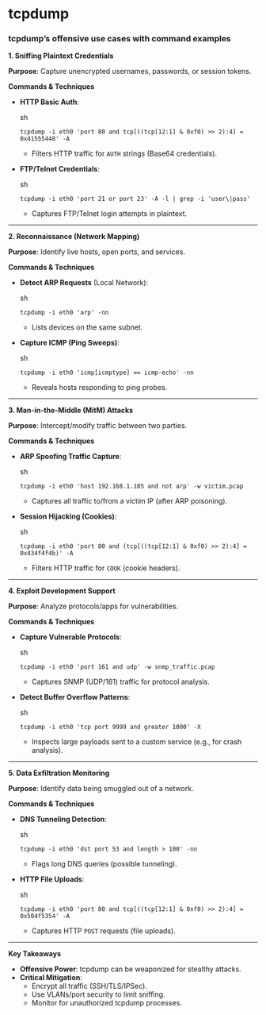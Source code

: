 # tcpdump

### tcpdump’s offensive use cases with command examples

**1. Sniffing Plaintext Credentials**

**Purpose**: Capture unencrypted usernames, passwords, or session tokens.

**Commands & Techniques**

*   **HTTP Basic Auth**:

    sh

    ```
    tcpdump -i eth0 'port 80 and tcp[((tcp[12:1] & 0xf0) >> 2):4] = 0x41555448' -A
    ```

    * Filters HTTP traffic for `AUTH` strings (Base64 credentials).
*   **FTP/Telnet Credentials**:

    sh

    ```
    tcpdump -i eth0 'port 21 or port 23' -A -l | grep -i 'user\|pass'
    ```

    * Captures FTP/Telnet login attempts in plaintext.

***

**2. Reconnaissance (Network Mapping)**

**Purpose**: Identify live hosts, open ports, and services.

**Commands & Techniques**

*   **Detect ARP Requests** (Local Network):

    sh

    ```
    tcpdump -i eth0 'arp' -nn
    ```

    * Lists devices on the same subnet.
*   **Capture ICMP (Ping Sweeps)**:

    sh

    ```
    tcpdump -i eth0 'icmp[icmptype] == icmp-echo' -nn
    ```

    * Reveals hosts responding to ping probes.

***

**3. Man-in-the-Middle (MitM) Attacks**

**Purpose**: Intercept/modify traffic between two parties.

**Commands & Techniques**

*   **ARP Spoofing Traffic Capture**:

    sh

    ```
    tcpdump -i eth0 'host 192.168.1.105 and not arp' -w victim.pcap
    ```

    * Captures all traffic to/from a victim IP (after ARP poisoning).
*   **Session Hijacking (Cookies)**:

    sh

    ```
    tcpdump -i eth0 'port 80 and (tcp[((tcp[12:1] & 0xf0) >> 2):4] = 0x434f4f4b)' -A
    ```

    * Filters HTTP traffic for `COOK` (cookie headers).

***

**4. Exploit Development Support**

**Purpose**: Analyze protocols/apps for vulnerabilities.

**Commands & Techniques**

*   **Capture Vulnerable Protocols**:

    sh

    ```
    tcpdump -i eth0 'port 161 and udp' -w snmp_traffic.pcap
    ```

    * Captures SNMP (UDP/161) traffic for protocol analysis.
*   **Detect Buffer Overflow Patterns**:

    sh

    ```
    tcpdump -i eth0 'tcp port 9999 and greater 1000' -X
    ```

    * Inspects large payloads sent to a custom service (e.g., for crash analysis).

***

**5. Data Exfiltration Monitoring**

**Purpose**: Identify data being smuggled out of a network.

**Commands & Techniques**

*   **DNS Tunneling Detection**:

    sh

    ```
    tcpdump -i eth0 'dst port 53 and length > 100' -nn
    ```

    * Flags long DNS queries (possible tunneling).
*   **HTTP File Uploads**:

    sh

    ```
    tcpdump -i eth0 'port 80 and tcp[((tcp[12:1] & 0xf0) >> 2):4] = 0x504f5354' -A
    ```

    * Captures HTTP `POST` requests (file uploads).

***

**Key Takeaways**

* **Offensive Power**: tcpdump can be weaponized for stealthy attacks.
* **Critical Mitigation**:
  * Encrypt all traffic (SSH/TLS/IPSec).
  * Use VLANs/port security to limit sniffing.
  * Monitor for unauthorized tcpdump processes.
